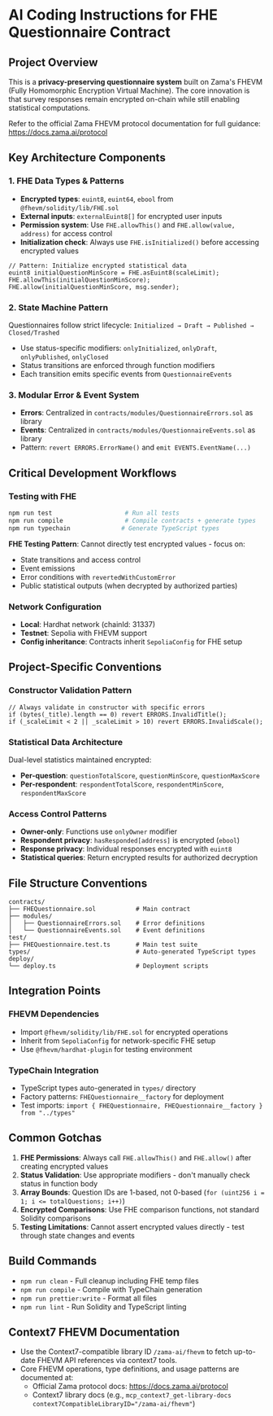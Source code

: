 # AI Coding Instructions for FHE Questionnaire Contract

## Project Overview

This is a **privacy-preserving questionnaire system** built on Zama's FHEVM (Fully Homomorphic Encryption Virtual Machine). The core innovation is that survey responses remain encrypted on-chain while still enabling statistical computations.

Refer to the official Zama FHEVM protocol documentation for full guidance:
https://docs.zama.ai/protocol

## Key Architecture Components

### 1. FHE Data Types & Patterns

- **Encrypted types**: `euint8`, `euint64`, `ebool` from `@fhevm/solidity/lib/FHE.sol`
- **External inputs**: `externalEuint8[]` for encrypted user inputs
- **Permission system**: Use `FHE.allowThis()` and `FHE.allow(value, address)` for access control
- **Initialization check**: Always use `FHE.isInitialized()` before accessing encrypted values

```solidity
// Pattern: Initialize encrypted statistical data
euint8 initialQuestionMinScore = FHE.asEuint8(scaleLimit);
FHE.allowThis(initialQuestionMinScore);
FHE.allow(initialQuestionMinScore, msg.sender);
```

### 2. State Machine Pattern

Questionnaires follow strict lifecycle: `Initialized → Draft → Published → Closed/Trashed`

- Use status-specific modifiers: `onlyInitialized`, `onlyDraft`, `onlyPublished`, `onlyClosed`
- Status transitions are enforced through function modifiers
- Each transition emits specific events from `QuestionnaireEvents`

### 3. Modular Error & Event System

- **Errors**: Centralized in `contracts/modules/QuestionnaireErrors.sol` as library
- **Events**: Centralized in `contracts/modules/QuestionnaireEvents.sol` as library
- Pattern: `revert ERRORS.ErrorName()` and `emit EVENTS.EventName(...)`

## Critical Development Workflows

### Testing with FHE

```bash
npm run test                    # Run all tests
npm run compile                 # Compile contracts + generate types
npm run typechain              # Generate TypeScript types
```

**FHE Testing Pattern**: Cannot directly test encrypted values - focus on:

- State transitions and access control
- Event emissions
- Error conditions with `revertedWithCustomError`
- Public statistical outputs (when decrypted by authorized parties)

### Network Configuration

- **Local**: Hardhat network (chainId: 31337)
- **Testnet**: Sepolia with FHEVM support
- **Config inheritance**: Contracts inherit `SepoliaConfig` for FHE setup

## Project-Specific Conventions

### Constructor Validation Pattern

```solidity
// Always validate in constructor with specific errors
if (bytes(_title).length == 0) revert ERRORS.InvalidTitle();
if (_scaleLimit < 2 || _scaleLimit > 10) revert ERRORS.InvalidScale();
```

### Statistical Data Architecture

Dual-level statistics maintained encrypted:

- **Per-question**: `questionTotalScore`, `questionMinScore`, `questionMaxScore`
- **Per-respondent**: `respondentTotalScore`, `respondentMinScore`, `respondentMaxScore`

### Access Control Patterns

- **Owner-only**: Functions use `onlyOwner` modifier
- **Respondent privacy**: `hasResponded[address]` is encrypted (`ebool`)
- **Response privacy**: Individual responses encrypted with `euint8`
- **Statistical queries**: Return encrypted results for authorized decryption

## File Structure Conventions

```
contracts/
├── FHEQuestionnaire.sol           # Main contract
├── modules/
│   ├── QuestionnaireErrors.sol    # Error definitions
│   └── QuestionnaireEvents.sol    # Event definitions
test/
├── FHEQuestionnaire.test.ts       # Main test suite
types/                             # Auto-generated TypeScript types
deploy/
└── deploy.ts                      # Deployment scripts
```

## Integration Points

### FHEVM Dependencies

- Import `@fhevm/solidity/lib/FHE.sol` for encrypted operations
- Inherit from `SepoliaConfig` for network-specific FHE setup
- Use `@fhevm/hardhat-plugin` for testing environment

### TypeChain Integration

- TypeScript types auto-generated in `types/` directory
- Factory patterns: `FHEQuestionnaire__factory` for deployment
- Test imports: `import { FHEQuestionnaire, FHEQuestionnaire__factory } from "../types"`

## Common Gotchas

1. **FHE Permissions**: Always call `FHE.allowThis()` and `FHE.allow()` after creating encrypted values
2. **Status Validation**: Use appropriate modifiers - don't manually check status in function body
3. **Array Bounds**: Question IDs are 1-based, not 0-based (`for (uint256 i = 1; i <= totalQuestions; i++)`)
4. **Encrypted Comparisons**: Use FHE comparison functions, not standard Solidity comparisons
5. **Testing Limitations**: Cannot assert encrypted values directly - test through state changes and events

## Build Commands

- `npm run clean` - Full cleanup including FHE temp files
- `npm run compile` - Compile with TypeChain generation
- `npm run prettier:write` - Format all files
- `npm run lint` - Run Solidity and TypeScript linting

## Context7 FHEVM Documentation

- Use the Context7-compatible library ID `/zama-ai/fhevm` to fetch up-to-date FHEVM API references via context7 tools.
- Core FHEVM operations, type definitions, and usage patterns are documented at:
  - Official Zama protocol docs: https://docs.zama.ai/protocol
  - Context7 library docs (e.g., `mcp_context7_get-library-docs context7CompatibleLibraryID="/zama-ai/fhevm"`)

